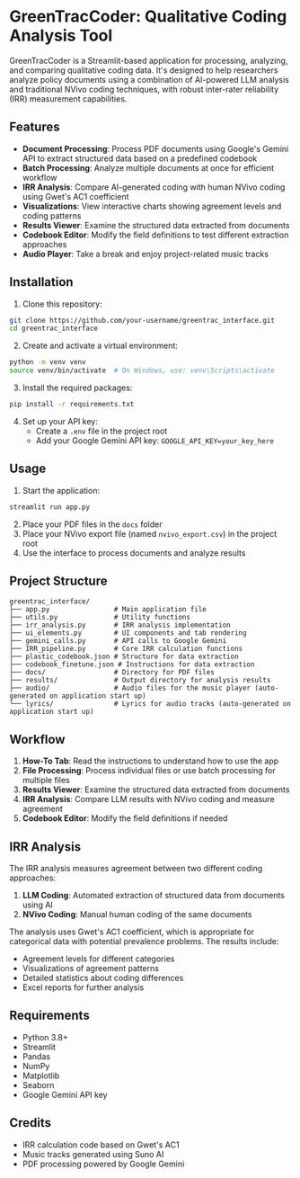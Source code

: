 # GreenTracCoder: Qualitative Coding Analysis Tool

GreenTracCoder is a Streamlit-based application for processing, analyzing, and comparing qualitative coding data. It's designed to help researchers analyze policy documents using a combination of AI-powered LLM analysis and traditional NVivo coding techniques, with robust inter-rater reliability (IRR) measurement capabilities.

## Features

* **Document Processing**: Process PDF documents using Google's Gemini API to extract structured data based on a predefined codebook
* **Batch Processing**: Analyze multiple documents at once for efficient workflow
* **IRR Analysis**: Compare AI-generated coding with human NVivo coding using Gwet's AC1 coefficient
* **Visualizations**: View interactive charts showing agreement levels and coding patterns
* **Results Viewer**: Examine the structured data extracted from documents
* **Codebook Editor**: Modify the field definitions to test different extraction approaches
* **Audio Player**: Take a break and enjoy project-related music tracks

## Installation

1. Clone this repository:

```bash
git clone https://github.com/your-username/greentrac_interface.git
cd greentrac_interface
```

2. Create and activate a virtual environment:

```bash
python -m venv venv
source venv/bin/activate  # On Windows, use: venv\Scripts\activate
```

3. Install the required packages:

```bash
pip install -r requirements.txt
```

4. Set up your API key:
   * Create a `.env` file in the project root
   * Add your Google Gemini API key: `GOOGLE_API_KEY=your_key_here`

## Usage

1. Start the application:

```bash
streamlit run app.py
```

2. Place your PDF files in the `docs` folder
3. Place your NVivo export file (named `nvivo_export.csv`) in the project root
4. Use the interface to process documents and analyze results

## Project Structure

```
greentrac_interface/
├── app.py                # Main application file
├── utils.py              # Utility functions
├── irr_analysis.py       # IRR analysis implementation
├── ui_elements.py        # UI components and tab rendering
├── gemini_calls.py       # API calls to Google Gemini
├── IRR_pipeline.py       # Core IRR calculation functions
├── plastic_codebook.json # Structure for data extraction
├── codebook_finetune.json # Instructions for data extraction
├── docs/                 # Directory for PDF files
├── results/              # Output directory for analysis results
├── audio/                # Audio files for the music player (auto-generated on application start up)
└── lyrics/               # Lyrics for audio tracks (auto-generated on application start up)
```

## Workflow

1. **How-To Tab**: Read the instructions to understand how to use the app
2. **File Processing**: Process individual files or use batch processing for multiple files
3. **Results Viewer**: Examine the structured data extracted from documents
4. **IRR Analysis**: Compare LLM results with NVivo coding and measure agreement
5. **Codebook Editor**: Modify the field definitions if needed

## IRR Analysis

The IRR analysis measures agreement between two different coding approaches:
1. **LLM Coding**: Automated extraction of structured data from documents using AI
2. **NVivo Coding**: Manual human coding of the same documents

The analysis uses Gwet's AC1 coefficient, which is appropriate for categorical data with potential prevalence problems. The results include:
* Agreement levels for different categories
* Visualizations of agreement patterns
* Detailed statistics about coding differences
* Excel reports for further analysis

## Requirements

* Python 3.8+
* Streamlit
* Pandas
* NumPy
* Matplotlib
* Seaborn
* Google Gemini API key

## Credits

* IRR calculation code based on Gwet's AC1
* Music tracks generated using Suno AI
* PDF processing powered by Google Gemini